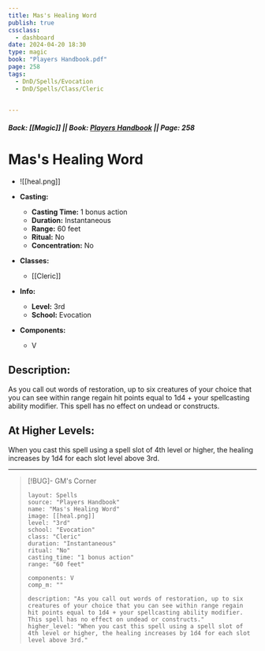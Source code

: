 ```yaml
---
title: Mas's Healing Word
publish: true
cssclass:
  - dashboard
date: 2024-04-20 18:30
type: magic
book: "Players Handbook.pdf"
page: 258
tags:
  - DnD/Spells/Evocation
  - DnD/Spells/Class/Cleric


---
```


##### Back: [[Magic]] || Book: [Players Handbook](https://drive.google.com/drive/folders/1O5bhpYizcIT5xxAoLOuzCRht_PVS7VSG?usp=sharing) || Page: 258

# Mas's Healing Word
- ![[heal.png]]
- **Casting:**
    - **Casting Time:** 1 bonus action
    - **Duration:** Instantaneous
    - **Range:** 60 feet
    - **Ritual:** No
    - **Concentration:** No
- **Classes:**
    - [[Cleric]]

- **Info:**
    - **Level:** 3rd
    - **School:** Evocation
- **Components:**
    - V


## Description:
As you call out words of restoration, up to six creatures of your choice that you can see within range regain hit points equal to 1d4 + your spellcasting ability modifier. This spell has no effect on undead or constructs.

## At Higher Levels:
When you cast this spell using a spell slot of 4th level or higher, the healing increases by 1d4 for each slot level above 3rd.

---

> [!BUG]- GM's Corner
>
> ```statblock
> layout: Spells
> source: "Players Handbook"
> name: "Mas's Healing Word"
> image: [[heal.png]]
> level: "3rd"
> school: "Evocation"
> class: "Cleric"
> duration: "Instantaneous"
> ritual: "No"
> casting_time: "1 bonus action"
> range: "60 feet"
>
> components: V
> comp_m: ""
>
> description: "As you call out words of restoration, up to six creatures of your choice that you can see within range regain hit points equal to 1d4 + your spellcasting ability modifier. This spell has no effect on undead or constructs."
> higher_level: "When you cast this spell using a spell slot of 4th level or higher, the healing increases by 1d4 for each slot level above 3rd."
> ```
